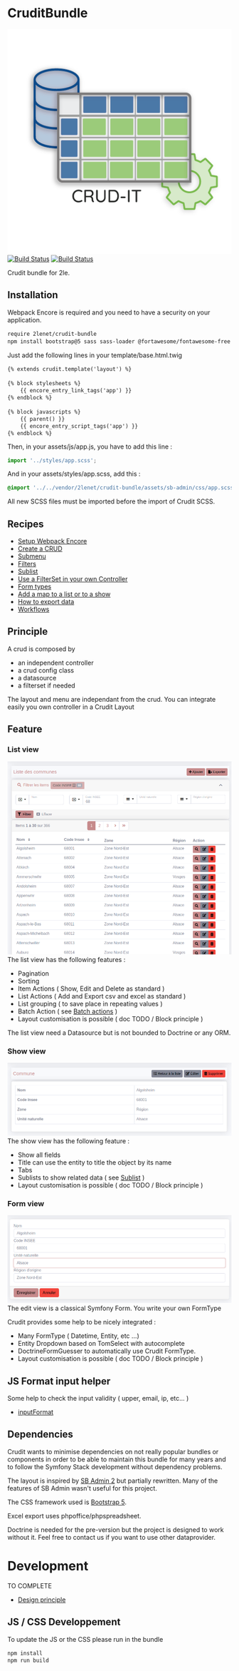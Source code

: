 # CruditBundle

![](doc/crudit.png)
[![Build Status](https://github.com/2lenet/CruditBundle/actions/workflows/test.yml/badge.svg?branch=main)](https://github.com/2lenet/CruditBundle/actions)
[![Build Status](https://github.com/2lenet/CruditBundle/actions/workflows/validate.yml/badge.svg?branch=main)](https://github.com/2lenet/CruditBundle/actions)

Crudit bundle for 2le.

## Installation

Webpack Encore is required and you need to have a security on your application.

```bash
require 2lenet/crudit-bundle
npm install bootstrap@5 sass sass-loader @fortawesome/fontawesome-free --save
```

Just add the following lines in your template/base.html.twig

```twig
{% extends crudit.template('layout') %}

{% block stylesheets %}
    {{ encore_entry_link_tags('app') }}
{% endblock %}

{% block javascripts %}
    {{ parent() }}
    {{ encore_entry_script_tags('app') }}
{% endblock %}
```

Then, in your assets/js/app.js, you have to add this line :

```js
import '../styles/app.scss';
```

And in your assets/styles/app.scss, add this :
```scss
@import '../../vendor/2lenet/crudit-bundle/assets/sb-admin/css/app.scss';
```

All new SCSS files must be imported before the import of Crudit SCSS.

## Recipes

- [Setup Webpack Encore](doc/webpack_encore.md)
- [Create a CRUD](doc/crud.md)
- [Submenu](doc/submenu.md)
- [Filters](doc/filter.md)
- [Sublist](doc/sublist.md)
- [Use a FilterSet in your own Controller](doc/filterset_controller.md)
- [Form types](doc/form_types.md)
- [Add a map to a list or to a show](doc/map_config.md)
- [How to export data](doc/export.md)
- [Workflows](doc/workflow.md)

## Principle

A crud is composed by
- an independent controller
- a crud config class
- a datasource
- a filterset if needed

The layout and menu are independant from the crud. You can integrate easily you own controller in a Crudit Layout

## Feature

### List view
![](doc/list.png)
The list view has the following features :
- Pagination
- Sorting
- Item Actions ( Show, Edit and Delete as standard )
- List Actions ( Add and Export csv and excel as standard )
- List grouping ( to save place in repeating values )
- Batch Action ( see [Batch actions](doc/batch_action.md) )
- Layout customisation is possible ( doc TODO / Block principle )

The list view need a Datasource but is not bounded to Doctrine or any ORM.

### Show view
![](doc/show.png)
The show view has the following feature :
- Show all fields
- Title can use the entity to title the object by its name
- Tabs
- Sublists to show related data ( see [Sublist](doc/sublist.md) )
- Layout customisation is possible ( doc TODO / Block principle )

### Form view
![](doc/edit.png)
The edit view is a classical Symfony Form. You write your own FormType

Crudit provides some help to be nicely integrated :
- Many FormType ( Datetime, Entity, etc ...)
- Entity Dropdown based on TomSelect with autocomplete
- DoctrineFormGuesser to automatically use Crudit FormType.
- Layout customisation is possible ( doc TODO / Block principle )

## JS Format input helper

Some help to check the input validity ( upper, email, ip, etc... )
- [inputFormat](doc/input_format.md)

## Dependencies

Crudit wants to minimise dependencies on not really popular bundles or components
in order to be able to maintain this bundle for many years and to follow the Symfony Stack development without dependency problems.

The layout is inspired by [SB Admin 2](https://startbootstrap.com/theme/sb-admin-2) but partially rewritten. Many of the features of SB Admin wasn't useful for this project.

The CSS framework used is [Bootstrap 5](https://getbootstrap.com/docs/5.1/getting-started/introduction/).

Excel export uses phpoffice/phpspreadsheet.

Doctrine is needed for the pre-version but the project is designed to work without it. Feel free to contact us if you want to use other dataprovider.


# Development

TO COMPLETE
- [Design principle](doc/design.md)

## JS / CSS Developpement

To update the JS or the CSS please run in the bundle

```bash
npm install
npm run build
```